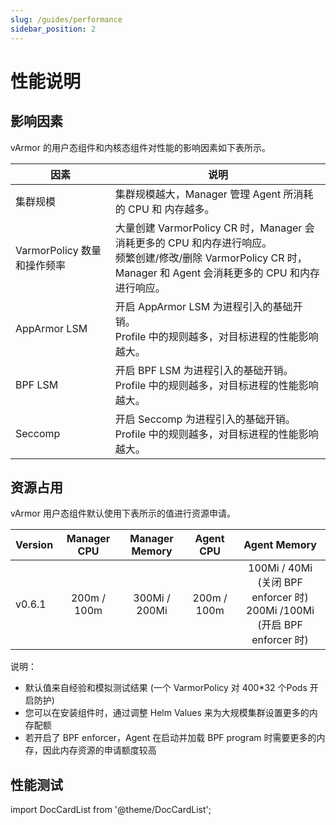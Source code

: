 ```yaml
---
slug: /guides/performance
sidebar_position: 2
---
```


# 性能说明

## 影响因素

vArmor 的用户态组件和内核态组件对性能的影响因素如下表所示。

| 因素 | 说明 |
| --- | ---- |
| 集群规模                   | 集群规模越大，Manager 管理 Agent 所消耗的 CPU 和 内存越多。 |
| VarmorPolicy 数量和操作频率 | 大量创建 VarmorPolicy CR 时，Manager 会消耗更多的 CPU 和内存进行响应。<br />频繁创建/修改/删除 VarmorPolicy CR 时，Manager 和 Agent 会消耗更多的 CPU 和内存进行响应。 |
| AppArmor LSM             | 开启 AppArmor LSM 为进程引入的基础开销。<br />Profile 中的规则越多，对目标进程的性能影响越大。|
| BPF LSM                  | 开启 BPF LSM 为进程引入的基础开销。<br />Profile 中的规则越多，对目标进程的性能影响越大。 |
| Seccomp                  | 开启 Seccomp 为进程引入的基础开销。<br />Profile 中的规则越多，对目标进程的性能影响越大。 |

## 资源占用

vArmor 用户态组件默认使用下表所示的值进行资源申请。

| Version | Manager CPU | Manager Memory | Agent CPU   | Agent Memory |
| ------- |:-----------:|:--------------:|:-----------:|:--------------------------------------------------------------------:|
| v0.6.1 | 200m / 100m | 300Mi / 200Mi  | 200m / 100m | 100Mi / 40Mi (关闭 BPF enforcer 时)<br />200Mi /100Mi (开启 BPF enforcer 时) |

说明：

* 默认值来自经验和模拟测试结果 (一个 VarmorPolicy 对 400*32 个Pods 开启防护)
* 您可以在安装组件时，通过调整 Helm Values 来为大规模集群设置更多的内存配额
* 若开启了 BPF enforcer，Agent 在启动并加载 BPF program 时需要更多的内存，因此内存资源的申请额度较高

## 性能测试

import DocCardList from '@theme/DocCardList';

<DocCardList />